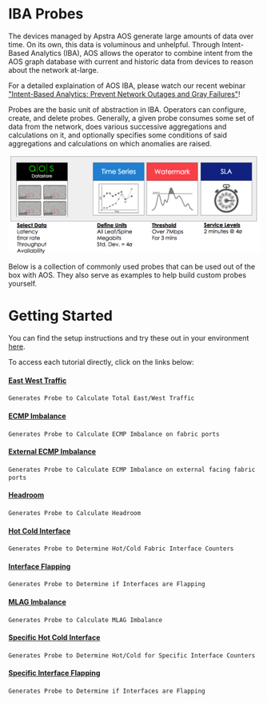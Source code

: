 # IBA Probes

The devices managed by Apstra AOS generate large amounts of data over time. On its own, 
this data is voluminous and unhelpful. Through Intent-Based Analytics (IBA), AOS 
allows the operator to combine intent from the AOS graph database with current 
and historic data from devices to reason about the network at-large.

For a detailed explaination of AOS IBA, please watch our recent webinar ["Intent-Based Analytics: Prevent Network Outages and Gray Failures"](http://www.apstra.com/resources/webinars/)! 

Probes are the basic unit of abstraction in IBA. Operators can configure, create, 
and delete probes. Generally, a given probe consumes some set of data from the 
network, does various successive aggregations and calculations on it, and 
optionally specifies some conditions of said aggregations and calculations on 
which anomalies are raised.

![IBA workflow](docs/media/iba1.png?raw=true "IBA Workflow")

Below is a collection of commonly used probes that can be used 
out of the box with AOS. They also serve as examples to help build custom probes 
yourself.

# Getting Started

You can find the setup instructions and try these out in your environment [here](docs/README.md).

To access each tutorial directly, click on the links below:

#### [East West Traffic](docs/east_west_traffic.ipynb)
    Generates Probe to Calculate Total East/West Traffic     
#### [ECMP Imbalance](docs/ecmp_imbalance.ipynb)
    Generates Probe to Calculate ECMP Imbalance on fabric ports   
#### [External ECMP Imbalance](docs/external_ecmp_imbalance.ipynb) 
    Generates Probe to Calculate ECMP Imbalance on external facing fabric ports 
#### [Headroom](docs/headroom.ipynb)  
    Generates Probe to Calculate Headroom
#### [Hot Cold Interface](docs/hot_cold_interface.ipynb)  
    Generates Probe to Determine Hot/Cold Fabric Interface Counters
#### [Interface Flapping](docs/interface_flapping.ipynb)  
    Generates Probe to Determine if Interfaces are Flapping
#### [MLAG Imbalance](docs/mlag_imbalance.ipynb)   
    Generates Probe to Calculate MLAG Imbalance
#### [Specific Hot Cold Interface](docs/specific_hot_cold_interface.ipynb) 
    Generates Probe to Determine Hot/Cold for Specific Interface Counters
#### [Specific Interface Flapping](docs/specific_interface_flapping.ipynb)  
    Generates Probe to Determine if Interfaces are Flapping
